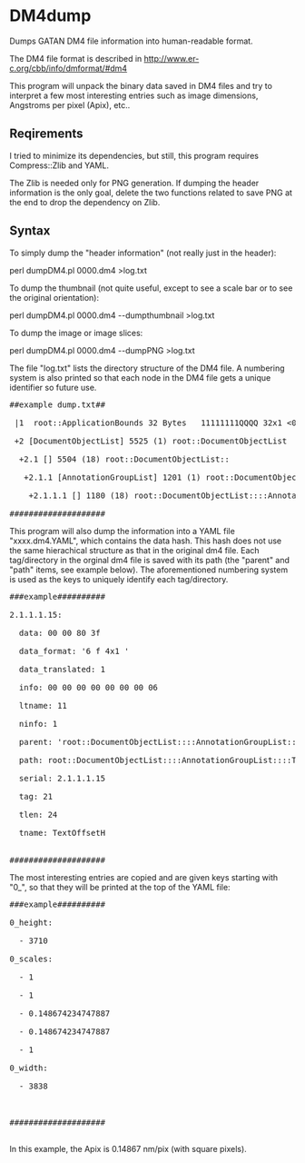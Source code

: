 # DM4dump

Dumps GATAN DM4 file information into human-readable format.

The DM4 file format is described in http://www.er-c.org/cbb/info/dmformat/#dm4 

This program will unpack the binary data saved in DM4 files and try to interpret a few most interesting entries such as image dimensions, Angstroms per pixel (Apix), etc..


## Reqirements

I tried to minimize its dependencies, but still, this program requires Compress::Zlib and YAML. 


The Zlib is needed only for PNG generation. If dumping the header information is the only goal, delete the two functions related to save PNG at the end to drop the dependency on Zlib.

## Syntax

To simply dump the "header information" (not really just in the header):

   perl dumpDM4.pl 0000.dm4 >log.txt

To dump the thumbnail (not quite useful, except to see a scale bar or to see the original orientation):

   perl dumpDM4.pl 0000.dm4 --dumpthumbnail >log.txt

To dump the image or image slices:

   perl dumpDM4.pl 0000.dm4 --dumpPNG >log.txt


The file "log.txt" lists the directory structure of the DM4 file. A numbering system is also printed so that each node in the DM4 file gets a unique identifier so future use.

<pre>
##example dump.txt##

 |1 <ApplicationBounds> root::ApplicationBounds 32 Bytes   11111111QQQQ 32x1 <0 0 1464 2236> [ 00 00 00 00 00 00 00 00 00 00 00 00 00 00 00 00 b8 05 00 00 00 00 00 00 bc 08 00 00 00 00 00 00]
 
 +2 [DocumentObjectList] 5525 (1) root::DocumentObjectList
 
  +2.1 [] 5504 (18) root::DocumentObjectList::
  
   +2.1.1 [AnnotationGroupList] 1201 (1) root::DocumentObjectList::::AnnotationGroupList
   
    +2.1.1.1 [] 1180 (18) root::DocumentObjectList::::AnnotationGroupList::
 
####################
</pre>


This program will also dump the information into a YAML file "xxxx.dm4.YAML", which contains the data hash. This hash does not use the same hierachical structure as that in the original dm4 file. Each tag/directory in the orginal dm4 file is saved with its path (the "parent" and "path" items, see example below). The aforementioned numbering system is used as the keys to uniquely identify each tag/directory.

<pre>
###example##########

2.1.1.1.15:

  data: 00 00 80 3f
  
  data_format: '6 f 4x1 '
  
  data_translated: 1
  
  info: 00 00 00 00 00 00 00 06
  
  ltname: 11
  
  ninfo: 1
  
  parent: 'root::DocumentObjectList::::AnnotationGroupList::'
  
  path: root::DocumentObjectList::::AnnotationGroupList::::TextOffsetH
  
  serial: 2.1.1.1.15
  
  tag: 21
  
  tlen: 24
  
  tname: TextOffsetH
  

####################
</pre>


The most interesting entries are copied and are given keys starting with "0_", so that they will be printed at the top of the YAML file:

<pre>
###example##########

0_height:

  - 3710
  
0_scales:

  - 1
  
  - 1
  
  - 0.148674234747887
  
  - 0.148674234747887
  
  - 1
  
0_width:

  - 3838
  


####################

</pre>

In this example, the Apix is 0.14867 nm/pix (with square pixels).
